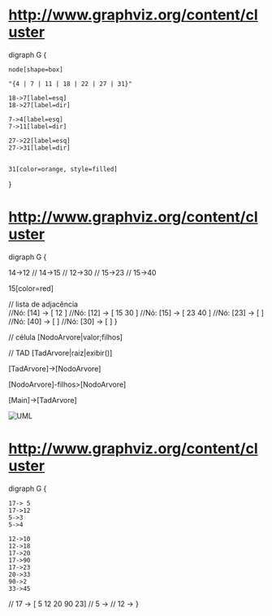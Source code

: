 # http://www.graphviz.org/content/cluster

digraph G {

    node[shape=box]

	"{4 | 7 | 11 | 18 | 22 | 27 | 31}"
	
	18->7[label=esq]
	18->27[label=dir]
	
	7->4[label=esq]
	7->11[label=dir]
	
	27->22[label=esq]
	27->31[label=dir]
	
	
	31[color=orange, style=filled]
}

# http://www.graphviz.org/content/cluster

digraph G {

 14->12
//  14->15
//  12->30
//  15->23
//  15->40
 
 15[color=red]
 
// lista de adjacência    
//Nó: [14] -> [ 12  ]
//Nó: [12] -> [ 15 30  ]
//Nó: [15] -> [ 23 40  ]
//Nó: [23] -> [  ]
//Nó: [40] -> [  ]
//Nó: [30] -> [  ]
}

// célula
[NodoArvore|valor;filhos]  

// TAD
[TadArvore|raiz|exibir()]

[TadArvore]->[NodoArvore]

[NodoArvore]-filhos>[NodoArvore]

[Main]->[TadArvore]

![UML](http://yuml.me/af3b5479.jpg)


# http://www.graphviz.org/content/cluster

digraph G {

    17-> 5
    17->12
    5->3
    5->4
    
    12->10
    12->18
    17->20
    17->90
    17->23
    20->33
    90->2
    33->45

// 17 -> [ 5  12  20  90  23] 
//  5 ->
// 12 -> 
}

